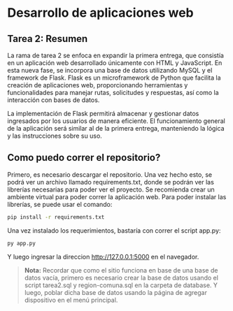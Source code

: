 # Desarrollo de aplicaciones web

## Tarea 2: Resumen
La rama de tarea 2 se enfoca en expandir la primera entrega, que consistía en un aplicación web desarrollado únicamente con HTML y JavaScript. En esta nueva fase, se incorpora una base de datos utilizando MySQL y el framework de Flask. Flask es un microframework de Python que facilita la creación de aplicaciones web, proporcionando herramientas y funcionalidades para manejar rutas, solicitudes y respuestas, así como la interacción con bases de datos.

La implementación de Flask permitirá almacenar y gestionar datos ingresados por los usuarios de manera eficiente. El funcionamiento general de la aplicación será similar al de la primera entrega, manteniendo la lógica y las instrucciones sobre su uso.

## Como puedo correr el repositorio?

Primero, es necesario descargar el repositorio. Una vez hecho esto, se podrá ver un archivo llamado requirements.txt, donde se podrán ver las librerías necesarias para poder ver el proyecto. Se recomienda crear un ambiente virtual para poder correr la aplicación web. Para poder instalar las librerías, se puede usar el comando:

```bash
pip install -r requirements.txt
```
Una vez instalado los requerimientos, bastaría con correr el script app.py:

```bash
py app.py
```
Y luego ingresar la direccion http://127.0.0.1:5000 en el navegador.


> **Nota:** Recordar que como el sitio funciona en base de una base de datos vacía, primero es necesario crear la base de datos usando el script tarea2.sql y region-comuna.sql en la carpeta de database. Y luego, poblar dicha base de datos usando la página de agregar dispositivo en el menú principal.
